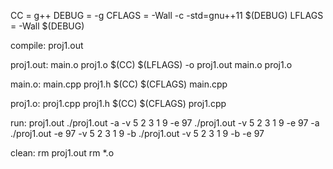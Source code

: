 CC = g++
DEBUG = -g
CFLAGS = -Wall -c -std=gnu++11 $(DEBUG)
LFLAGS = -Wall $(DEBUG)

compile: proj1.out

proj1.out: main.o proj1.o
	$(CC) $(LFLAGS) -o proj1.out main.o proj1.o

main.o: main.cpp proj1.h
	$(CC) $(CFLAGS) main.cpp

proj1.o: proj1.cpp proj1.h
	$(CC) $(CFLAGS) proj1.cpp

run: proj1.out
	./proj1.out -a -v 5 2 3 1 9 -e 97
	./proj1.out -v 5 2 3 1 9 -e 97 -a
	./proj1.out -e 97 -v 5 2 3 1 9 -b
	./proj1.out -v 5 2 3 1 9 -b -e 97

clean:
	rm proj1.out
	rm *.o

